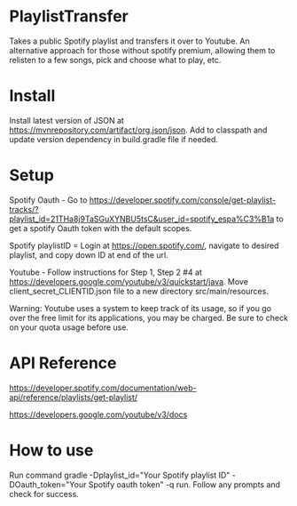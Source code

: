 # PlaylistTransfer
Takes a public Spotify playlist and transfers it over to Youtube. An alternative approach for those without spotify premium, allowing them to relisten to a few songs, pick and choose what to play, etc.

# Install
Install latest version of JSON at https://mvnrepository.com/artifact/org.json/json. Add to classpath and update version dependency in build.gradle file if needed. 

# Setup 
Spotify Oauth - Go to https://developer.spotify.com/console/get-playlist-tracks/?playlist_id=21THa8j9TaSGuXYNBU5tsC&user_id=spotify_espa%C3%B1a to get a spotify Oauth token with the default scopes. 

Spotify playlistID = Login at https://open.spotify.com/, navigate to desired playlist, and copy down ID at end of the url. 

Youtube - Follow instructions for Step 1, Step 2 #4  at https://developers.google.com/youtube/v3/quickstart/java. Move client_secret_CLIENTID.json file to a new directory src/main/resources. 

Warning: Youtube uses a system to keep track of its usage, so if you go over the free limit for its applications, you may be charged. Be sure to check on your quota usage before use. 

# API Reference 
https://developer.spotify.com/documentation/web-api/reference/playlists/get-playlist/

https://developers.google.com/youtube/v3/docs

# How to use 
Run command gradle -Dplaylist_id="Your Spotify playlist ID" -DOauth_token="Your Spotify oauth token" -q run. Follow any prompts and check for success. 
